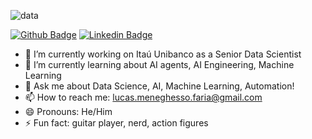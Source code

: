 ![data](https://i.imgur.com/6yK3r9e.jpeg)

[![Github Badge](https://img.shields.io/badge/-Github-000?style=flat-square&logo=Github&logoColor=white&link=https://github.com/lucasmfaria)](https://github.com/lucasmfaria)
[![Linkedin Badge](https://img.shields.io/badge/-LinkedIn-blue?style=flat-square&logo=Linkedin&logoColor=white&link=https://www.linkedin.com/in/lucas-meneghesso-faria)](https://www.linkedin.com/in/lucas-meneghesso-faria)


- 🔭 I’m currently working on Itaú Unibanco as a Senior Data Scientist
- 🌱 I’m currently learning about AI agents, AI Engineering, Machine Learning
- 💬 Ask me about Data Science, AI, Machine Learning, Automation! 
- 📫 How to reach me: lucas.meneghesso.faria@gmail.com
- 😄 Pronouns: He/Him
- ⚡ Fun fact: guitar player, nerd, action figures
